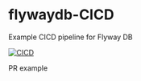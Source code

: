 # flywaydb-CICD
Example CICD pipeline for Flyway DB

[![CICD](https://github.com/gmoraa/flywaydb-CICD/actions/workflows/actions.yml/badge.svg?branch=main)](https://github.com/gmoraa/flywaydb-CICD/actions/workflows/actions.yml)

PR example
